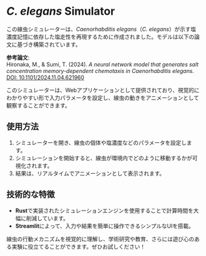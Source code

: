 # *C. elegans* Simulator

この線虫シミュレーターは、*Caenorhabditis elegans*（*C. elegans*）が示す塩濃度記憶に依存した塩走性を再現するために作成されました。モデルは以下の論文に基づき構築されています。

**参考論文**:  
Hironaka, M., & Sumi, T. (2024). *A neural network model that generates salt concentration memory-dependent chemotaxis in Caenorhabditis elegans*.  
[DOI: 10.1101/2024.11.04.621960](https://doi.org/10.1101/2024.11.04.621960)

このシミュレーターは、Webアプリケーションとして提供されており、視覚的にわかりやすい形で入力パラメータを設定し、線虫の動きをアニメーションとして観察することができます。

## 使用方法
1. シミュレーターを開き、線虫の個体や塩濃度などのパラメータを設定します。  
2. シミュレーションを開始すると、線虫が環境内でどのように移動するかが可視化されます。  
3. 結果は、リアルタイムでアニメーションとして表示されます。

## 技術的な特徴
- **Rust**で実装されたシミュレーションエンジンを使用することで計算時間を大幅に削減しています。  
- **Streamlit**によって、入力や結果を簡単に操作できるシンプルなUIを搭載。  

線虫の行動メカニズムを視覚的に理解し、学術研究や教育、さらには遊び心のある実験に役立てることができます。ぜひお試しください！
